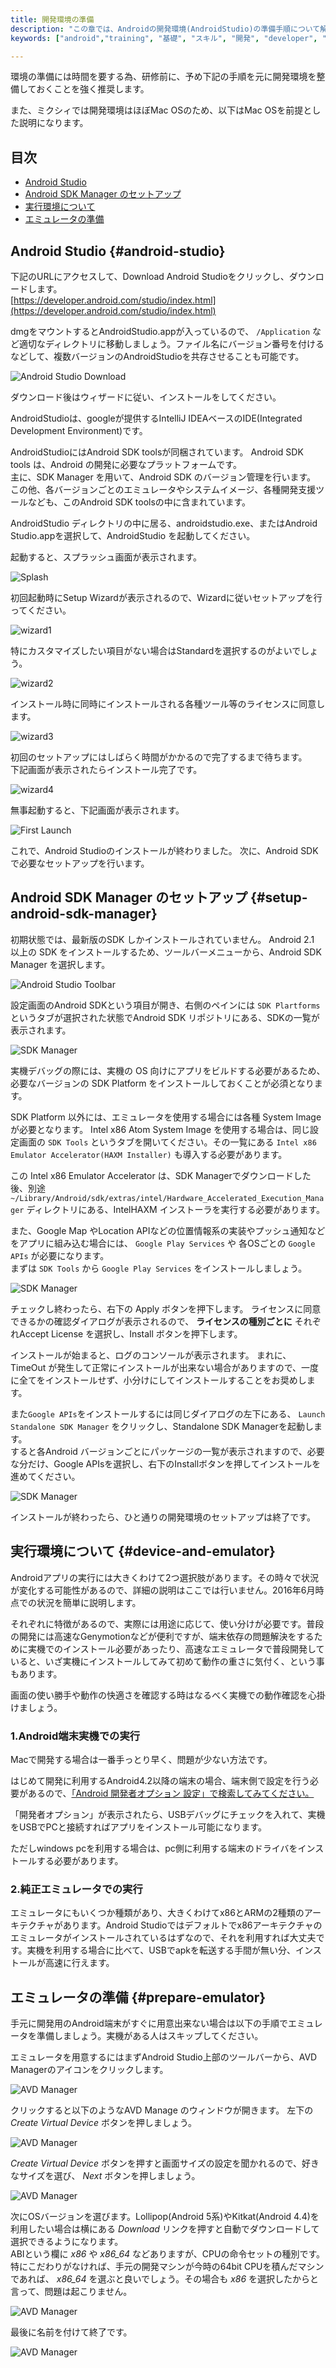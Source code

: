 ```yaml
---
title: 開発環境の準備
description: "この章では、Androidの開発環境(AndroidStudio)の準備手順について解説します。"
keywords: ["android","training", "基礎", "スキル", "開発", "developer", "プログラミング", "AndroidStudio", "インストール", "セットアップ" ]

---
```

環境の準備には時間を要する為、研修前に、予め下記の手順を元に開発環境を整備しておくことを強く推奨します。

また、ミクシィでは開発環境はほぼMac OSのため、以下はMac OSを前提とした説明になります。

## 目次

- [Android Studio](#android-studio)
- [Android SDK Manager のセットアップ](#setup-android-sdk-manager)
- [実行環境について](#device-and-emulator)
- [エミュレータの準備](#prepare-emulator)

## Android Studio {#android-studio}

下記のURLにアクセスして、Download Android Studioをクリックし、ダウンロードします。  
[https://developer.android.com/studio/index.html](https://developer.android.com/studio/index.html)

dmgをマウントするとAndroidStudio.appが入っているので、 `/Application` など適切なディレクトリに移動しましょう。ファイル名にバージョン番号を付けるなどして、複数バージョンのAndroidStudioを共存させることも可能です。

![Android Studio Download]({{site.baseurl}}/assets/01-02/android-studio-download.png)

ダウンロード後はウィザードに従い、インストールをしてください。

AndroidStudioは、googleが提供するIntelliJ IDEAベースのIDE(Integrated Development Environment)です。  

AndroidStudioにはAndroid SDK toolsが同梱されています。
Android SDK tools は、Android の開発に必要なプラットフォームです。  
主に、SDK Manager を用いて、Android SDK のバージョン管理を行います。  
この他、各バージョンごとのエミュレータやシステムイメージ、各種開発支援ツールなども、このAndroid SDK toolsの中に含まれています。

AndroidStudio ディレクトリの中に居る、androidstudio.exe、またはAndroid Studio.appを選択して、AndroidStudio を起動してください。

起動すると、スプラッシュ画面が表示されます。

![Splash]({{site.baseurl}}/assets/01-02/android-studio-splash.png)

初回起動時にSetup Wizardが表示されるので、Wizardに従いセットアップを行ってください。

![wizard1]({{site.baseurl}}/assets/01-02/android-studio-wizard1.png)

特にカスタマイズしたい項目がない場合はStandardを選択するのがよいでしょう。

![wizard2]({{site.baseurl}}/assets/01-02/android-studio-wizard2.png)

インストール時に同時にインストールされる各種ツール等のライセンスに同意します。

![wizard3]({{site.baseurl}}/assets/01-02/android-studio-wizard3.png)

初回のセットアップにはしばらく時間がかかるので完了するまで待ちます。  
下記画面が表示されたらインストール完了です。

![wizard4]({{site.baseurl}}/assets/01-02/android-studio-wizard4.png)

無事起動すると、下記画面が表示されます。

![First Launch]({{site.baseurl}}/assets/01-02/android-studio-launch.png)

これで、Android Studioのインストールが終わりました。
次に、Android SDK で必要なセットアップを行います。

## Android SDK Manager のセットアップ {#setup-android-sdk-manager}

初期状態では、最新版のSDK しかインストールされていません。
Android 2.1 以上の SDK をインストールするため、ツールバーメニューから、Android SDK Manager を選択します。

![Android Studio Toolbar]({{site.baseurl}}/assets/01-02/android-studio-toolbar-android-sdk-manager.png)

設定画面のAndroid SDKという項目が開き、右側のペインには `SDK Plartforms` というタブが選択された状態でAndroid SDK リポジトリにある、SDKの一覧が表示されます。

![SDK Manager]({{site.baseurl}}/assets/01-02/sdk-manager1.png)

実機デバッグの際には、実機の OS 向けにアプリをビルドする必要があるため、必要なバージョンの SDK Platform をインストールしておくことが必須となります。

SDK Platform 以外には、エミュレータを使用する場合には各種 System Imageが必要となります。
Intel x86 Atom System Image を使用する場合は、同じ設定画面の `SDK Tools` というタブを開いてください。その一覧にある `Intel x86 Emulator Accelerator(HAXM Installer)` も導入する必要があります。

この Intel x86 Emulator Accelerator は、SDK Managerでダウンロードした後、別途 `~/Library/Android/sdk/extras/intel/Hardware_Accelerated_Execution_Manager` ディレクトリにある、IntelHAXM インストーラを実行する必要があります。

また、Google Map やLocation APIなどの位置情報系の実装やプッシュ通知などをアプリに組み込む場合には、 `Google Play Services` や 各OSごとの `Google APIs` が必要になります。  
まずは `SDK Tools` から `Google Play Services` をインストールしましょう。

![SDK Manager]({{site.baseurl}}/assets/01-02/sdk-manager2.png)

チェックし終わったら、右下の Apply ボタンを押下します。
ライセンスに同意できるかの確認ダイアログが表示されるので、 __ライセンスの種別ごとに__ それぞれAccept License を選択し、Install ボタンを押下します。

インストールが始まると、ログのコンソールが表示されます。
まれに、TimeOut が発生して正常にインストールが出来ない場合がありますので、一度に全てをインストールせず、小分けにしてインストールすることをお奨めします。

また`Google APIs`をインストールするには同じダイアログの左下にある、 `Launch Standalone SDK Manager` をクリックし、Standalone SDK Managerを起動します。  
すると各Android バージョンごとにパッケージの一覧が表示されますので、必要な分だけ、Google APIsを選択し、右下のInstallボタンを押してインストールを進めてください。

![SDK Manager]({{site.baseurl}}/assets/01-02/sdk-manager3.png)

インストールが終わったら、ひと通りの開発環境のセットアップは終了です。

## 実行環境について {#device-and-emulator}

Androidアプリの実行には大きくわけて2つ選択肢があります。その時々で状況が変化する可能性があるので、詳細の説明はここでは行いません。2016年6月時点での状況を簡単に説明します。

それぞれに特徴があるので、実際には用途に応じて、使い分けが必要です。普段の開発には高速なGenymotionなどが便利ですが、端末依存の問題解決をするために実機でのインストール必要があったり、高速なエミュレータで普段開発していると、いざ実機にインストールしてみて初めて動作の重さに気付く、という事もあります。

画面の使い勝手や動作の快適さを確認する時はなるべく実機での動作確認を心掛けましょう。

### 1.Android端末実機での実行

Macで開発する場合は一番手っとり早く、問題が少ない方法です。

はじめて開発に利用するAndroid4.2以降の端末の場合、端末側で設定を行う必要があるので、[「Android 開発者オプション 設定」で検索してみてください。](https://www.google.co.jp/webhp?sourceid=chrome-instant&ion=1&espv=2&ie=UTF-8#q=android%20%E9%96%8B%E7%99%BA%E8%80%85%E3%82%AA%E3%83%97%E3%82%B7%E3%83%A7%E3%83%B3%20%E8%A8%AD%E5%AE%9A)

「開発者オプション」が表示されたら、USBデバッグにチェックを入れて、実機をUSBでPCと接続すればアプリをインストール可能になります。

ただしwindows pcを利用する場合は、pc側に利用する端末のドライバをインストールする必要があります。

### 2.純正エミュレータでの実行

エミュレータにもいくつか種類があり、大きくわけてx86とARMの2種類のアーキテクチャがあります。Android Studioではデフォルトでx86アーキテクチャのエミュレータがインストールされているはずなので、それを利用すれば大丈夫です。実機を利用する場合に比べて、USBでapkを転送する手間が無い分、インストールが高速に行えます。


## エミュレータの準備 {#prepare-emulator}

手元に開発用のAndroid端末がすぐに用意出来ない場合は以下の手順でエミュレータを準備しましょう。実機がある人はスキップしてください。

エミュレータを用意するにはまずAndroid Studio上部のツールバーから、AVD Managerのアイコンをクリックします。

![AVD Manager]({{site.baseurl}}/assets/01-02/emulator1.png)

クリックすると以下のようなAVD Manage のウィンドウが開きます。
左下の _Create Virtual Device_ ボタンを押しましょう。

![AVD Manager]({{site.baseurl}}/assets/01-02/emulator2.png)

_Create Virtual Device_ ボタンを押すと画面サイズの設定を聞かれるので、好きなサイズを選び、 _Next_ ボタンを押しましょう。

![AVD Manager]({{site.baseurl}}/assets/01-02/emulator3.png)

次にOSバージョンを選びます。Lollipop(Android 5系)やKitkat(Android 4.4)を利用したい場合は横にある _Download_ リンクを押すと自動でダウンロードして選択できるようになります。   
ABIという欄に _x86_ や _x86_64_ などありますが、CPUの命令セットの種別です。特にこだわりがなければ、手元の開発マシンが今時の64bit CPUを積んだマシンであれば、 _x86_64_ を選ぶと良いでしょう。その場合も _x86_ を選択したからと言って、問題は起こりません。

![AVD Manager]({{site.baseurl}}/assets/01-02/emulator4.png)

最後に名前を付けて終了です。

![AVD Manager]({{site.baseurl}}/assets/01-02/emulator5.png)
